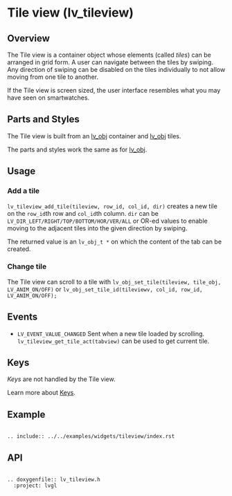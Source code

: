 # Tile view (lv_tileview)

## Overview

The Tile view is a container object whose elements (called *tiles*) can be arranged in grid form.
A user can navigate between the tiles by swiping.
Any direction of swiping can be disabled on the tiles individually to not allow moving from one tile to another.

If the Tile view is screen sized, the user interface resembles what you may have seen on smartwatches.

## Parts and Styles
The Tile view is built from an [lv_obj](/widgets/obj) container and [lv_obj](/widgets/obj) tiles.

The parts and styles work the same as for [lv_obj](/widgets/obj).

## Usage

### Add a tile

`lv_tileview_add_tile(tileview, row_id, col_id, dir)` creates a new tile on the `row_id`th row and `col_id`th column.
`dir` can be `LV_DIR_LEFT/RIGHT/TOP/BOTTOM/HOR/VER/ALL` or OR-ed values to enable moving to the adjacent tiles into the given direction by swiping.

The returned value is an `lv_obj_t *` on which the content of the tab can be created.

### Change tile
The Tile view can scroll to a tile with `lv_obj_set_tile(tileview, tile_obj, LV_ANIM_ON/OFF)` or `lv_obj_set_tile_id(tileviewv, col_id, row_id, LV_ANIM_ON/OFF);`


## Events
- `LV_EVENT_VALUE_CHANGED` Sent when a new tile loaded by scrolling. `lv_tileview_get_tile_act(tabview)` can be used to get current tile.

## Keys
*Keys* are not handled by the Tile view.

Learn more about [Keys](/overview/indev).

## Example


```eval_rst

.. include:: ../../examples/widgets/tileview/index.rst

```


## API

```eval_rst

.. doxygenfile:: lv_tileview.h
  :project: lvgl

```
